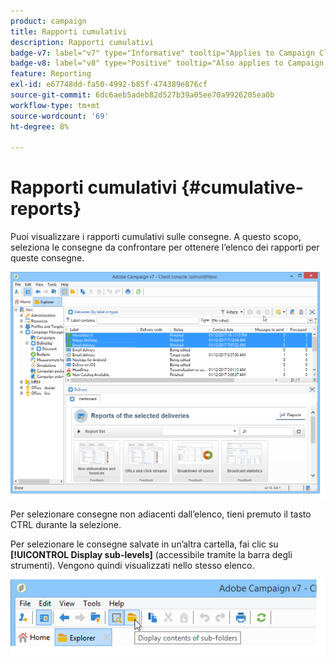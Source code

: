 ```yaml
---
product: campaign
title: Rapporti cumulativi
description: Rapporti cumulativi
badge-v7: label="v7" type="Informative" tooltip="Applies to Campaign Classic v7"
badge-v8: label="v8" type="Positive" tooltip="Also applies to Campaign v8"
feature: Reporting
exl-id: e67748dd-fa50-4992-b85f-474389e876cf
source-git-commit: 6dc6aeb5adeb82d527b39a05ee70a9926205ea0b
workflow-type: tm+mt
source-wordcount: '69'
ht-degree: 8%

---
```


# Rapporti cumulativi {#cumulative-reports}



Puoi visualizzare i rapporti cumulativi sulle consegne. A questo scopo, seleziona le consegne da confrontare per ottenere l’elenco dei rapporti per queste consegne.

![](assets/s_ncs_user_report_compare_tab.png)

Per selezionare consegne non adiacenti dall’elenco, tieni premuto il tasto CTRL durante la selezione.

Per selezionare le consegne salvate in un’altra cartella, fai clic su **[!UICONTROL Display sub-levels]** (accessibile tramite la barra degli strumenti). Vengono quindi visualizzati nello stesso elenco.

![](assets/s_ncs_user_display_children_icon.png)
